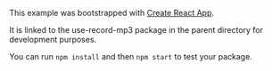 This example was bootstrapped with [Create React App](https://github.com/facebook/create-react-app).

It is linked to the use-record-mp3 package in the parent directory for development purposes.

You can run `npm install` and then `npm start` to test your package.
